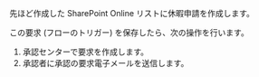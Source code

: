 先ほど作成した SharePoint Online リストに休暇申請を作成します。

この要求 (フローのトリガー) を保存したら、次の操作を行います。

1. 承認センターで要求を作成します。
2. 承認者に承認の要求電子メールを送信します。

